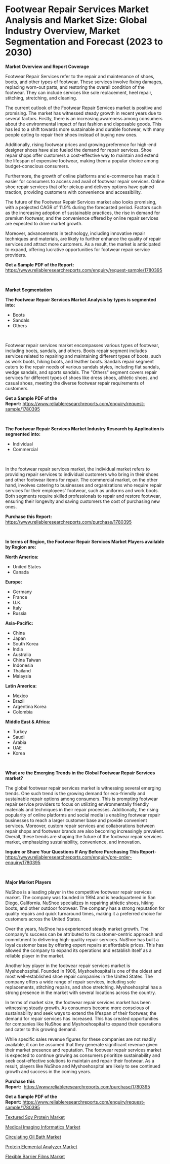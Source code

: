 <p><h1>Footwear Repair Services Market Analysis and Market Size: Global Industry Overview, Market Segmentation and Forecast (2023 to 2030)</h1></p><p><strong>Market Overview and Report Coverage</strong></p>
<p><p>Footwear Repair Services refer to the repair and maintenance of shoes, boots, and other types of footwear. These services involve fixing damages, replacing worn-out parts, and restoring the overall condition of the footwear. They can include services like sole replacement, heel repair, stitching, stretching, and cleaning.</p><p>The current outlook of the Footwear Repair Services market is positive and promising. The market has witnessed steady growth in recent years due to several factors. Firstly, there is an increasing awareness among consumers about the environmental impact of fast fashion and disposable goods. This has led to a shift towards more sustainable and durable footwear, with many people opting to repair their shoes instead of buying new ones.</p><p>Additionally, rising footwear prices and growing preference for high-end designer shoes have also fueled the demand for repair services. Shoe repair shops offer customers a cost-effective way to maintain and extend the lifespan of expensive footwear, making them a popular choice among budget-conscious consumers.</p><p>Furthermore, the growth of online platforms and e-commerce has made it easier for consumers to access and avail of footwear repair services. Online shoe repair services that offer pickup and delivery options have gained traction, providing customers with convenience and accessibility.</p><p>The future of the Footwear Repair Services market also looks promising, with a projected CAGR of 11.9% during the forecasted period. Factors such as the increasing adoption of sustainable practices, the rise in demand for premium footwear, and the convenience offered by online repair services are expected to drive market growth.</p><p>Moreover, advancements in technology, including innovative repair techniques and materials, are likely to further enhance the quality of repair services and attract more customers. As a result, the market is anticipated to expand, offering lucrative opportunities for footwear repair service providers.</p></p>
<p><strong>Get a Sample PDF of the Report:</strong> <a href="https://www.reliableresearchreports.com/enquiry/request-sample/1780395">https://www.reliableresearchreports.com/enquiry/request-sample/1780395</a></p>
<p>&nbsp;</p>
<p><strong>Market Segmentation</strong></p>
<p><strong>The Footwear Repair Services Market Analysis by types is segmented into:</strong></p>
<p><ul><li>Boots</li><li>Sandals</li><li>Others</li></ul></p>
<p>&nbsp;</p>
<p><p>Footwear repair services market encompasses various types of footwear, including boots, sandals, and others. Boots repair segment includes services related to repairing and maintaining different types of boots, such as work boots, hiking boots, and leather boots. Sandals repair segment caters to the repair needs of various sandals styles, including flat sandals, wedge sandals, and sports sandals. The "Others" segment covers repair services for different types of shoes like dress shoes, athletic shoes, and casual shoes, meeting the diverse footwear repair requirements of customers.</p></p>
<p><strong>Get a Sample PDF of the Report:</strong>&nbsp;<a href="https://www.reliableresearchreports.com/enquiry/request-sample/1780395">https://www.reliableresearchreports.com/enquiry/request-sample/1780395</a></p>
<p>&nbsp;</p>
<p><strong>The Footwear Repair Services Market Industry Research by Application is segmented into:</strong></p>
<p><ul><li>Individual</li><li>Commercial</li></ul></p>
<p>&nbsp;</p>
<p><p>In the footwear repair services market, the individual market refers to providing repair services to individual customers who bring in their shoes and other footwear items for repair. The commercial market, on the other hand, involves catering to businesses and organizations who require repair services for their employees' footwear, such as uniforms and work boots. Both segments require skilled professionals to repair and restore footwear, ensuring their longevity and saving customers the cost of purchasing new ones.</p></p>
<p><strong>Purchase this Report:</strong>&nbsp; <a href="https://www.reliableresearchreports.com/purchase/1780395">https://www.reliableresearchreports.com/purchase/1780395</a></p>
<p>&nbsp;</p>
<p><strong>In terms of Region, the Footwear Repair Services Market Players available by Region are:</strong></p>
<p>
    <p> <strong> North America: </strong>
        <ul>
            <li>United States</li>
            <li>Canada</li>
        </ul>
        </p> 
    <p> <strong> Europe: </strong>
        <ul>
            <li>Germany</li>
            <li>France</li>
            <li>U.K.</li>
            <li>Italy</li>
            <li>Russia</li>
        </ul>
        </p> 
    <p> <strong> Asia-Pacific: </strong>
        <ul>
            <li>China</li>
            <li>Japan</li>
            <li>South Korea</li>
            <li>India</li>
            <li>Australia</li>
            <li>China Taiwan</li>
            <li>Indonesia</li>
            <li>Thailand</li>
            <li>Malaysia</li>
        </ul>
        </p> 
    <p> <strong> Latin America: </strong>
        <ul>
            <li>Mexico</li>
            <li>Brazil</li>
            <li>Argentina Korea</li>
            <li>Colombia</li>
        </ul>
        </p> 
    <p> <strong> Middle East & Africa: </strong>
        <ul>
            <li>Turkey</li>
            <li>Saudi</li>
            <li>Arabia</li>
            <li>UAE</li>
            <li>Korea</li>
        </ul>
    </p>
    </p>
<p>&nbsp;</p>
<p><strong>What are the Emerging Trends in the Global Footwear Repair Services market?</strong></p>
<p><p>The global footwear repair services market is witnessing several emerging trends. One such trend is the growing demand for eco-friendly and sustainable repair options among consumers. This is prompting footwear repair service providers to focus on utilizing environmentally friendly materials and techniques in their repair processes. Additionally, the rising popularity of online platforms and social media is enabling footwear repair businesses to reach a larger customer base and provide convenient services. Moreover, custom repair services and collaborations between repair shops and footwear brands are also becoming increasingly prevalent. Overall, these trends are shaping the future of the footwear repair services market, emphasizing sustainability, convenience, and innovation.</p></p>
<p><strong>Inquire or Share Your Questions If Any Before Purchasing This Report</strong>- <a href="https://www.reliableresearchreports.com/enquiry/pre-order-enquiry/1780395">https://www.reliableresearchreports.com/enquiry/pre-order-enquiry/1780395</a></p>
<p>&nbsp;</p>
<p><strong>Major Market Players</strong></p>
<p><p>NuShoe is a leading player in the competitive footwear repair services market. The company was founded in 1994 and is headquartered in San Diego, California. NuShoe specializes in repairing athletic shoes, hiking boots, and other outdoor footwear. The company has a strong reputation for quality repairs and quick turnaround times, making it a preferred choice for customers across the United States.</p><p>Over the years, NuShoe has experienced steady market growth. The company's success can be attributed to its customer-centric approach and commitment to delivering high-quality repair services. NuShoe has built a loyal customer base by offering expert repairs at affordable prices. This has allowed the company to expand its operations and establish itself as a reliable player in the market.</p><p>Another key player in the footwear repair services market is Myshoehospital. Founded in 1906, Myshoehospital is one of the oldest and most well-established shoe repair companies in the United States. The company offers a wide range of repair services, including sole replacements, stitching repairs, and shoe stretching. Myshoehospital has a strong presence in the market with several locations across the country.</p><p>In terms of market size, the footwear repair services market has been witnessing steady growth. As consumers become more conscious of sustainability and seek ways to extend the lifespan of their footwear, the demand for repair services has increased. This has created opportunities for companies like NuShoe and Myshoehospital to expand their operations and cater to this growing demand.</p><p>While specific sales revenue figures for these companies are not readily available, it can be assumed that they generate significant revenue given their market presence and reputation. The footwear repair services market is expected to continue growing as consumers prioritize sustainability and seek cost-effective solutions to maintain and repair their footwear. As a result, players like NuShoe and Myshoehospital are likely to see continued growth and success in the coming years.</p></p>
<p><strong>Purchase this Report:</strong>&nbsp;&nbsp;<a href="https://www.reliableresearchreports.com/purchase/1780395">https://www.reliableresearchreports.com/purchase/1780395</a></p>
<p></p>
<p><strong>Get a Sample PDF of the Report:</strong>&nbsp;<a href="https://www.reliableresearchreports.com/enquiry/request-sample/1780395">https://www.reliableresearchreports.com/enquiry/request-sample/1780395</a></p>
<p><p><a href="https://medium.com/@fredyconn/textured-soy-protein-market-furnishes-information-on-market-share-market-trends-and-market-growth-6c2085563023">Textured Soy Protein Market</a></p><p><a href="https://www.linkedin.com/pulse/decoding-medical-imaging-informatics-market-deep-dive-ieb6c/">Medical Imaging Informatics Market</a></p><p><a href="https://github.com/sofyaavrova/Market-Research-Report-List-1/blob/main/circulating-oil-bath-market.md">Circulating Oil Bath Market</a></p><p><a href="https://github.com/kholmovskayalyudmila/Market-Research-Report-List-1/blob/main/protein-elemental-analyzer-market.md">Protein Elemental Analyzer Market</a></p><p><a href="https://medium.com/@amyjacobi1918/flexible-barrier-films-market-analysis-its-cagr-market-segmentation-and-global-industry-overview-5af67343c35c">Flexible Barrier Films Market</a></p></p>